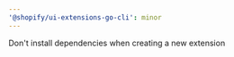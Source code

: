 ```yaml
---
'@shopify/ui-extensions-go-cli': minor
---
```


Don't install dependencies when creating a new extension
